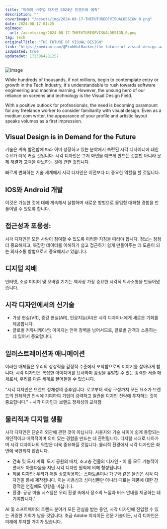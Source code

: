 ```yaml
---
title: "미래의 비주얼 디자인 2024년 트렌드와 예측"
description: ""
coverImage: "/assets/img/2024-08-17-THEFUTUREOFVISUALDESIGN_0.png"
date: 2024-08-17 01:25
ogImage:
  url: /assets/img/2024-08-17-THEFUTUREOFVISUALDESIGN_0.png
tag: Tech
originalTitle: "THE FUTURE OF VISUAL DESIGN"
link: "https://medium.com/@PinkHatHacker/the-future-of-visual-design-aa08dbcbca99"
isUpdated: true
updatedAt: 1723864281257
---
```


![Image](/assets/img/2024-08-17-THEFUTUREOFVISUALDESIGN_0.png)

While hundreds of thousands, if not millions, begin to contemplate entry or growth in the Tech Industry, it's understandable to rush towards software engineering and machine learning. However, the unsung hero of our reliance on screens and technology is the Visual Design Field.

With a positive outlook for professionals, the need is becoming paramount for any freelance worker to consider familiarity with visual design. Even as a medium.com writer, the appearance of your profile and artistic layout speaks volumes as a first impression.

## Visual Design is in Demand for the Future

<!-- seedividend - 사각형 -->

<ins class="adsbygoogle"
     style="display:block"
     data-ad-client="ca-pub-4877378276818686"
     data-ad-slot="1898504329"
     data-ad-format="auto"
     data-full-width-responsive="true"></ins>

<script>
     (adsbygoogle = window.adsbygoogle || []).push({});
</script>

기술은 계속 발전함에 따라 이미 성장하고 있는 분야에서 숙련된 시각 디자이너에 대한 수요가 더욱 커질 것입니다. 시각 디자인은 그저 화면을 예쁘게 만드는 것뿐만 아니라 문제 해결과 고객을 확보하는 것에 관한 것입니다.

빠르게 변화하는 기술 세계에서 시각 디자인은 이전보다 더 중요한 역할을 할 것입니다.

## IOS와 Android 개발

이것은 가능한 것에 대해 계속해서 실험하며 새로운 방법으로 몰입형 대화형 경험을 만들어낼 수 있도록 합니다.

<!-- seedividend - 사각형 -->

<ins class="adsbygoogle"
     style="display:block"
     data-ad-client="ca-pub-4877378276818686"
     data-ad-slot="1898504329"
     data-ad-format="auto"
     data-full-width-responsive="true"></ins>

<script>
     (adsbygoogle = window.adsbygoogle || []).push({});
</script>

## 접근성과 포용성:

시각 디자인은 모든 사람이 참여할 수 있도록 이러한 지침을 따라야 합니다. 정보는 점점 더 중요해지고, 복잡한 데이터를 이해하기 쉽고 접근하기 쉽게 만들어주는 데 도움이 되는 의사소통 방법으로서 중요해지고 있습니다.

## 디지털 지배

인터넷, 소셜 미디어 및 모바일 기기는 역사상 가장 중요한 시각적 의사소통을 만들어냈습니다.

<!-- seedividend - 사각형 -->

<ins class="adsbygoogle"
     style="display:block"
     data-ad-client="ca-pub-4877378276818686"
     data-ad-slot="1898504329"
     data-ad-format="auto"
     data-full-width-responsive="true"></ins>

<script>
     (adsbygoogle = window.adsbygoogle || []).push({});
</script>

## 시각 디자인에서의 신기술

- 가상 현실(VR), 증강 현실(AR), 인공지능(AI)은 시각 디자이너에게 새로운 기회를 제공합니다.
- 글로벌 커뮤니케이션: 이미지는 언어 장벽을 넘어서므로, 글로벌 관객과 소통하는 데 있어서 중요합니다.

## 일러스트레이션과 애니메이션

이러한 매체들은 우리의 상상력을 감정적 수준에서 포착함으로써 이야기를 살아나게 합니다. 시각 디자인은 복잡한 아이디어를 묘사하며 감정을 유발할 수 있는 강력한 서술 매체로서, 우리를 다른 세계로 끌어들일 수 있습니다.

<!-- seedividend - 사각형 -->

<ins class="adsbygoogle"
     style="display:block"
     data-ad-client="ca-pub-4877378276818686"
     data-ad-slot="1898504329"
     data-ad-format="auto"
     data-full-width-responsive="true"></ins>

<script>
     (adsbygoogle = window.adsbygoogle || []).push({});
</script>

"시각 디자인은 브랜드 정체성의 중추입니다. 로고부터 색상 구성까지 모든 요소가 브랜드의 전체적인 인식에 기여하여 기업이 강력하고 일관된 디자인 전략에 투자하는 것이 중요합니다." - 시각 디자인과 브랜드 정체성의 교차점

## 물리적과 디지털 생활

시각 디자인은 단순히 외관에 관한 것이 아닙니다. 사용자와 기술 사이에 쉽게 통합되는 개인적이고 매력적이며 의미 있는 경험을 만드는 데 관련됩니다. 디지털 시대로 나아가며 시각 디자이너의 역할은 더욱 중요해질 것입니다. 물리적 환경에서 시각 디자인은 화면에 국한되지 않습니다.

- 건축 및 도시 계획: 도시 공원의 배치, 초고층 건물의 디자인 - 이 둘 모두 기능적이면서도 아름다움을 지닌 시각 디자인 원칙에 의해 형성됩니다.
- 제품 디자인: 우리가 매일 상호작용하는 스마트폰이나 가구와 같은 물건은 시각 디자인을 통해 제작됩니다. 이는 사용성과 심미성뿐만 아니라 때로는 제품에 대한 감정적인 연결에도 영향을 미칩니다.
- 환경: 공공 미술 시스템은 우리 환경 속에서 장소의 느낌과 버스 안내를 제공하는 데 기여합니다."

<!-- seedividend - 사각형 -->

<ins class="adsbygoogle"
     style="display:block"
     data-ad-client="ca-pub-4877378276818686"
     data-ad-slot="1898504329"
     data-ad-format="auto"
     data-full-width-responsive="true"></ins>

<script>
     (adsbygoogle = window.adsbygoogle || []).push({});
</script>

AI 및 소프트웨어의 트렌드 분야가 모든 관심을 받는 동안, 시각 디자인에 진입할 수 있는 귀중한 기회가 남을 것입니다. 초급 Adobe 지식이든 전문 기술이든, 시각 디자인은 미래에 투자할 가치가 있습니다.
